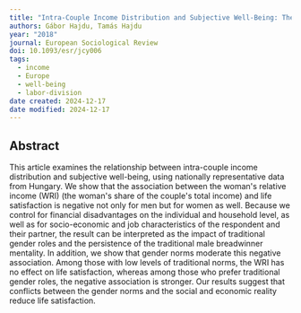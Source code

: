 ```yaml
---
title: "Intra-Couple Income Distribution and Subjective Well-Being: The Moderating Effect of Gender Norms"
authors: Gábor Hajdu, Tamás Hajdu
year: "2018"
journal: European Sociological Review
doi: 10.1093/esr/jcy006
tags:
  - income
  - Europe
  - well-being
  - labor-division
date created: 2024-12-17
date modified: 2024-12-17
---
```


## Abstract

This article examines the relationship between intra-couple income distribution and subjective well-being, using nationally representative data from Hungary. We show that the association between the woman's relative income (WRI) (the woman's share of the couple's total income) and life satisfaction is negative not only for men but for women as well. Because we control for financial disadvantages on the individual and household level, as well as for socio-economic and job characteristics of the respondent and their partner, the result can be interpreted as the impact of traditional gender roles and the persistence of the traditional male breadwinner mentality. In addition, we show that gender norms moderate this negative association. Among those with low levels of traditional norms, the WRI has no effect on life satisfaction, whereas among those who prefer traditional gender roles, the negative association is stronger. Our results suggest that conflicts between the gender norms and the social and economic reality reduce life satisfaction.
